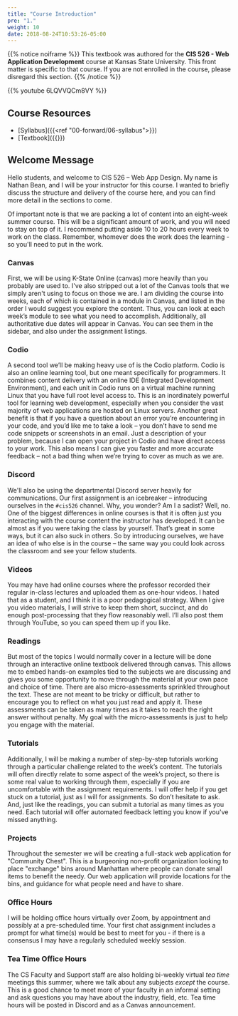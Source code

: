 ```yaml
---
title: "Course Introduction"
pre: "1."
weight: 10
date: 2018-08-24T10:53:26-05:00
---
```


{{% notice noiframe %}}
This textbook was authored for the **CIS 526 - Web Application Development** course at Kansas State University.  This front matter is specific to that course.  If you are not enrolled in the course, please disregard this section.
{{% /notice %}}

{{% youtube 6LQVVQCm8VY %}}

<!-- TODO Rerecord Video -->
<!-- TODO Rewrite Script -->

## Course Resources

* [Syllabus]({{<ref "00-forward/06-syllabus">}})
* [Textbook]({{<param textbookURL>}})

## Welcome Message 
Hello students, and welcome to CIS 526 – Web App Design.  My name is Nathan Bean, and I will be your instructor for this course.  I wanted to briefly discuss the structure and delivery of the course here, and you can find more detail in the sections to come.

Of important note is that we are packing a lot of content into an eight-week summer course.  This will be a significant amount of work, and you will need to stay on top of it.  I recommend putting aside 10 to 20 hours every week to work on the class.  Remember, whomever does the work does the learning - so you'll need to put in the work.

### Canvas

First, we will be using K-State Online (canvas) more heavily than you probably are used to.  I've also stripped out a lot of the Canvas tools that we simply aren't using to focus on those we are.  I am dividing the course into weeks, each of which is contained in a module in Canvas, and listed in the order I would suggest you explore the content.  Thus, you can look at each week’s module to see what you need to accomplish.  Additionally, all authoritative due dates will appear in Canvas.  You can see them in the sidebar, and also under the assignment listings.

### Codio

A second tool we’ll be making heavy use of is the Codio platform.  Codio is also an online learning tool, but one meant specifically for programmers.  It combines content delivery with an online IDE (Integrated Development Environment), and each unit in Codio runs on a virtual machine running Linux that you have full root level access to.  This is an inordinately powerful tool for learning web development, especially when you consider the vast majority of web applications are hosted on Linux servers.  Another great benefit is that if you have a question about an error you’re encountering in your code, and you’d like me to take a look – you don’t have to send me code snippets or screenshots in an email.  Just a description of your problem, because I can open your project in Codio and have direct access to your work. This also means I can give you faster and more accurate feedback – not a bad thing when we’re trying to cover as much as we are.

### Discord

We'll also be using the departmental Discord server heavily for communications.  Our first assignment is an icebreaker – introducing ourselves in the `#cis526` channel.  Why, you wonder?  Am I a sadist?  Well, no.  One of the biggest differences in online courses is that it is often just you interacting with the course content the instructor has developed.  It can be almost as if you were taking the class by yourself.  That’s great in some ways, but it can also suck in others.  So by introducing ourselves, we have an idea of who else is in the course – the same way you could look across the classroom and see your fellow students.

### Videos

You may have had online courses where the professor recorded their regular in-class lectures and uploaded them as one-hour videos.  I hated that as a student, and I think it is a poor pedagogical strategy.  When I give you video materials, I will strive to keep them short, succinct, and do enough post-processing that they flow reasonably well.  I’ll also post them through YouTube, so you can speed them up if you like.

### Readings

But most of the topics I would normally cover in a lecture will be done through an interactive online textbook delivered through canvas.  This allows me to embed hands-on examples tied to the subjects we are discussing and gives you some opportunity to move through the material at your own pace and choice of time.  There are also micro-assessments sprinkled throughout the text.  These are not meant to be tricky or difficult, but rather to encourage you to reflect on what you just read and apply it.  These assessments can be taken as many times as it takes to reach the right answer without penalty.   My goal with the micro-assessments is just to help you engage with the material.

### Tutorials

Additionally, I will be making a number of step-by-step tutorials working through a particular challenge related to the week’s content.  The tutorials will often directly relate to some aspect of the week’s project, so there is some real value to working through them, especially if you are uncomfortable with the assignment requirements.  I will offer help if you get stuck on a tutorial, just as I will for assignments.  So don’t hesitate to ask.  And, just like the readings, you can submit a tutorial as many times as you need.  Each tutorial will offer automated feedback letting you know if you've missed anything.

### Projects 

Throughout the semester we will be creating a full-stack web application for "Community Chest".  This is a burgeoning non-profit organization looking to place "exchange" bins around Manhattan where people can donate small items to benefit the needy.  Our web application will provide locations for the bins, and guidance for what people need and have to share.

### Office Hours 

I will be holding office hours virtually over Zoom, by appointment and possibly at a pre-scheduled time.  Your first chat assignment includes a prompt for what time(s) would be best to meet for you - if there is a consensus I may have a regularly scheduled weekly session.  

### Tea Time Office Hours

The CS Faculty and Support staff are also holding bi-weekly virtual _tea time_ meetings this summer, where we talk about any subjects _except_ the course.  This is a good chance to meet more of your faculty in an informal setting and ask questions you may have about the industry, field, etc.  Tea time hours will be posted in Discord and as a Canvas announcement.